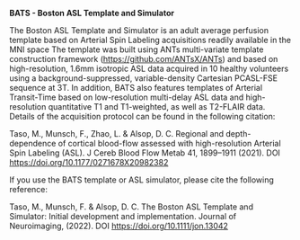 **BATS - Boston ASL Template and Simulator**

The Boston ASL Template and Simulator is an adult average perfusion template based on Arterial Spin Labeling acquisitions readily available in the MNI space
The template was built using ANTs multi-variate template construction framework (https://github.com/ANTsX/ANTs) and based on high-resolution, 1.6mm isotropic ASL data acquired in 10 healthy volunteers using a background-suppressed, variable-density Cartesian PCASL-FSE sequence at 3T.
In addition, BATS also features templates of Arterial Transit-Time based on low-resolution multi-delay ASL data and high-resolution quantitative T1 and T1-weighted, as well as T2-FLAIR data. 
Details of the acquisition protocol can be found in the following citation: 

Taso, M., Munsch, F., Zhao, L. & Alsop, D. C. Regional and depth-dependence of cortical blood-flow assessed with high-resolution Arterial Spin Labeling (ASL). J Cereb Blood Flow Metab 41, 1899–1911 (2021). DOI https://doi.org/10.1177/0271678X20982382 

If you use the BATS template or ASL simulator, please cite the following reference: 

Taso, M., Munsch, F. & Alsop, D. C. The Boston ASL Template and Simulator: Initial development and implementation. Journal of Neuroimaging, (2022). DOI https://doi.org/10.1111/jon.13042





